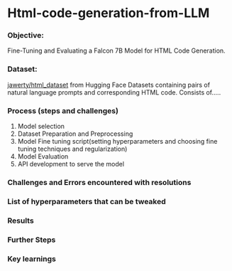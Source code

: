 # Html-code-generation-from-LLM


### Objective: 
Fine-Tuning and Evaluating a Falcon 7B Model for HTML Code Generation. 

### Dataset:
 [jawerty/html_dataset](https://huggingface.co/datasets/jawerty/html_dataset) from Hugging Face Datasets containing pairs of natural language prompts and corresponding HTML code. Consists of.....


### Process (steps and challenges) 
1. Model selection
2. Dataset Preparation and Preprocessing 
3. Model Fine tuning script(setting hyperparameters and choosing fine tuning techniques and regularization) 
4. Model Evaluation
5. API development to serve the model

### Challenges and Errors encountered with resolutions 


### List of hyperparameters that can be tweaked 


### Results 


### Further Steps 


### Key learnings 


